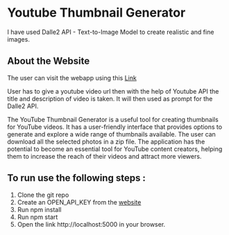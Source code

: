 # Youtube Thumbnail Generator

I have used Dalle2 API - Text-to-Image Model to create realistic and fine images.

## About the Website

The user can visit the webapp using this [Link](https://yt-thumbnail-production.up.railway.app/)

User has to give a youtube video url then with the help of Youtube API the title and description of video is taken. It will then used as prompt for the Dalle2 API.

The YouTube Thumbnail Generator is a useful tool for creating thumbnails for YouTube videos. It has a user-friendly interface that provides options to generate and explore a wide range of thumbnails available. The user can download all the selected photos in a zip file. The application has the potential to become an essential tool for YouTube content creators, helping them to increase the reach of their videos and attract more viewers.

## To run use the following steps : 
1. Clone the git repo
2. Create an OPEN_API_KEY from the [website](https://platform.openai.com/account/api-keys)
3. Run npm install
4. Run npm start
5. Open the link http://localhost:5000 in your browser.
